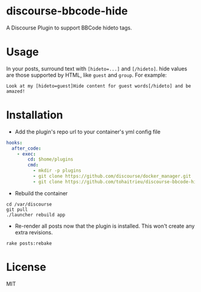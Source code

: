 discourse-bbcode-hide
======================

A Discourse Plugin to support BBCode hideto tags.

Usage
=====

In your posts, surround text with `[hideto=...]` and `[/hideto]`. hide values are those supported by HTML, like `guest` and `group`. For example:

```
Look at my [hideto=guest]Hide content for guest words[/hideto] and be amazed!

```

Installation
============

* Add the plugin's repo url to your container's yml config file

```yml
hooks:
  after_code:
    - exec:
        cd: $home/plugins
        cmd:
          - mkdir -p plugins
          - git clone https://github.com/discourse/docker_manager.git
          - git clone https://github.com/tohaitrieu/discourse-bbcode-hide.git
```

* Rebuild the container

```shell
cd /var/discourse
git pull
./launcher rebuild app
```

* Re-render all posts now that the plugin is installed. This won't create any extra revisions.

```shell
rake posts:rebake
```

License
=======

MIT
